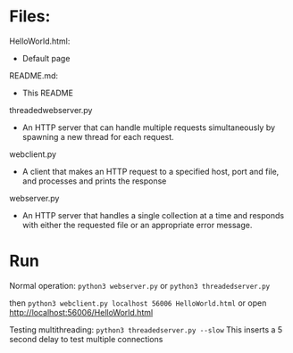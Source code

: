 # Files:
HelloWorld.html:
- Default page

README.md:
- This README

threadedwebserver.py
- An HTTP server that can handle multiple requests simultaneously by spawning a new thread for each request.

webclient.py
- A client that makes an HTTP request to a specified host, port and file, and processes and prints the response

webserver.py
- An HTTP server that handles a single collection at a time and responds with either the requested file or an appropriate error message.

# Run
Normal operation:
```python3 webserver.py```
or
```python3 threadedserver.py```

then
```python3 webclient.py localhost 56006 HelloWorld.html```
or open
[http://localhost:56006/HelloWorld.html](http://localhost:56006/HelloWorld.html)

Testing multithreading:
```python3 threadedserver.py --slow```
This inserts a 5 second delay to test multiple connections